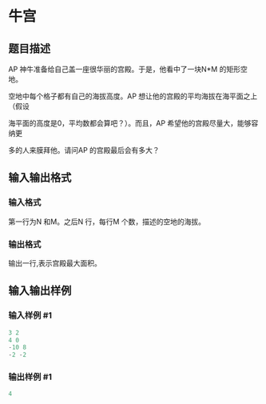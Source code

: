 # 牛宫

## 题目描述

AP 神牛准备给自己盖一座很华丽的宫殿。于是，他看中了一块N\*M 的矩形空地。

空地中每个格子都有自己的海拔高度。AP 想让他的宫殿的平均海拔在海平面之上（假设

海平面的高度是0，平均数都会算吧？）。而且，AP 希望他的宫殿尽量大，能够容纳更

多的人来膜拜他。请问AP 的宫殿最后会有多大？

## 输入输出格式

### 输入格式

第一行为N 和M。之后N 行，每行M 个数，描述的空地的海拔。

### 输出格式

输出一行,表示宫殿最大面积。

## 输入输出样例

### 输入样例 #1

```cpp
3 2
4 0
-10 8
-2 -2
```


### 输出样例 #1

```cpp
4
```


